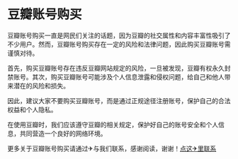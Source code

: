 # 豆瓣账号购买

豆瓣账号购买一直是网民们关注的话题，因为豆瓣的社交属性和内容丰富性吸引了不少用户。然而，豆瓣账号购买存在一定的风险和法律问题，因此购买豆瓣账号需谨慎对待。

首先，购买豆瓣账号存在违反豆瓣网站规定的风险，一旦被发现，豆瓣有权永久封禁账号。其次，购买豆瓣账号可能涉及个人信息泄露和侵权问题，给自己和他人带来潜在的风险和损失。

因此，建议大家不要购买豆瓣账号，而是通过正规途径注册账号，保护自己的合法权益和个人隐私。

在使用豆瓣时，我们应该遵守豆瓣的相关规定，保护好自己的账号安全和个人信息，共同营造一个良好的网络环境。

更多关于豆瓣账号购买请通过✈与我们联系，感谢阅读，谢谢！[点这✈里联系](https://acc.k02.cc)